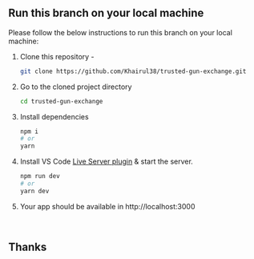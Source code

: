 <!-- HOW TO RUN -->

## Run this branch on your local machine

Please follow the below instructions to run this branch on your local machine:

1. Clone this repository -
   ```sh
   git clone https://github.com/Khairul38/trusted-gun-exchange.git
   ```
2. Go to the cloned project directory
   ```sh
   cd trusted-gun-exchange
   ```
3. Install dependencies
   ```sh
   npm i
   # or
   yarn
   ```
4. Install VS Code [Live Server plugin](https://marketplace.visualstudio.com/items?itemName=ritwickdey.LiveServer) & start the server.
   ```sh
   npm run dev
   # or
   yarn dev
   ```
5. Your app should be available in http://localhost:3000

<br>

## Thanks
